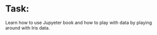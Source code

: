 # Task:
Learn how to use Jupyeter book and how to play with data by playing around with Iris data. 

